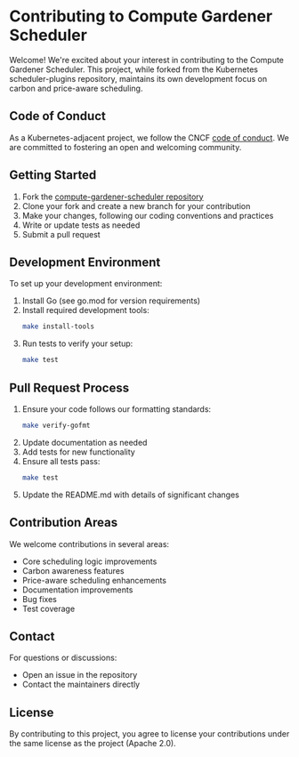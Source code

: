 # Contributing to Compute Gardener Scheduler

Welcome! We're excited about your interest in contributing to the Compute Gardener Scheduler. This project, while forked from the Kubernetes scheduler-plugins repository, maintains its own development focus on carbon and price-aware scheduling.

## Code of Conduct

As a Kubernetes-adjacent project, we follow the CNCF [code of conduct](code-of-conduct.md). We are committed to fostering an open and welcoming community.

## Getting Started

1. Fork the [compute-gardener-scheduler repository](https://github.com/elevated-systems/compute-gardener-scheduler)
2. Clone your fork and create a new branch for your contribution
3. Make your changes, following our coding conventions and practices
4. Write or update tests as needed
5. Submit a pull request

## Development Environment

To set up your development environment:

1. Install Go (see go.mod for version requirements)
2. Install required development tools:
   ```bash
   make install-tools
   ```
3. Run tests to verify your setup:
   ```bash
   make test
   ```

## Pull Request Process

1. Ensure your code follows our formatting standards:
   ```bash
   make verify-gofmt
   ```
2. Update documentation as needed
3. Add tests for new functionality
4. Ensure all tests pass:
   ```bash
   make test
   ```
5. Update the README.md with details of significant changes

## Contribution Areas

We welcome contributions in several areas:

- Core scheduling logic improvements
- Carbon awareness features
- Price-aware scheduling enhancements
- Documentation improvements
- Bug fixes
- Test coverage

## Contact

For questions or discussions:
- Open an issue in the repository
- Contact the maintainers directly

## License

By contributing to this project, you agree to license your contributions under the same license as the project (Apache 2.0).
